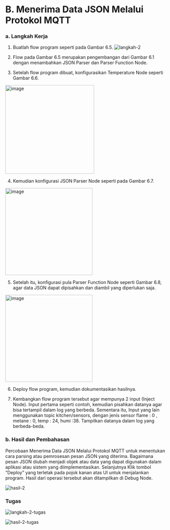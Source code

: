# B. Menerima Data JSON Melalui Protokol MQTT

### a. Langkah Kerja
  1. Buatlah flow program seperti pada Gambar 6.5.
      ![langkah-2](https://github.com/delimaayup/jobsheetEmbedded/assets/151798889/be037b6b-6edd-4c5f-b19a-c4162c5590b6)

  2. Flow pada Gambar 6.5 merupakan pengembangan dari Gambar 6.1 dengan
menambahkan JSON Parser dan Parser Function Node.
  3. Setelah flow program dibuat, konfigurasikan Temperature Node seperti
Gambar 6.6.
<img width="277" alt="image" src="https://github.com/delimaayup/jobsheetEmbedded/assets/151798889/d49d2464-04fe-4663-b851-f1d320c41ee9">

  4. Kemudian konfigurasi JSON Parser Node seperti pada Gambar 6.7.
<img width="272" alt="image" src="https://github.com/delimaayup/jobsheetEmbedded/assets/151798889/28260f7f-28f0-496d-8711-0884ad738bdf">

  5. Setelah itu, konfigurasi pula Parser Function Node seperti Gambar 6.8, agar data JSON dapat dipisahkan dan diambil yang diperlukan saja.
<img width="272" alt="image" src="https://github.com/delimaayup/jobsheetEmbedded/assets/151798889/2977bab6-2abd-4bed-98c0-2ae8dd7a2ecd">

  6. Deploy flow program, kemudian dokumentasikan hasilnya.

  7. Kembangkan flow program tersebut agar mempunya 2 input (Inject Node). Input pertama seperti contoh, kemudian pisahkan datanya agar bisa tertampil
dalam log yang berbeda. Sementara itu, Input yang lain menggunakan topic
kitchen/sensors, dengan jenis sensor flame : 0 , metane : 0, temp : 24, humi :38. Tampilkan datanya dalam log yang berbeda-beda.

### b. Hasil dan Pembahasan
Percobaan Menerima Data JSON Melalui Protokol MQTT untuk menentukan cara parsing atau pemrosesan pesan JSON yang diterima. Bagaimana pesan JSON diubah menjadi objek atau data yang dapat digunakan dalam aplikasi atau sistem yang diimplementasikan.
Selanjutnya Klik tombol “Deploy” yang terletak pada pojok kanan atas UI untuk menjalankan program. 
Hasil dari operasi tersebut akan ditampilkan di Debug Node.


![hasil-2](https://github.com/delimaayup/jobsheetEmbedded/assets/151798889/ce02f934-cfe2-4509-967c-7ebfc0868395)
### Tugas
![langkah-2-tugas](https://github.com/delimaayup/jobsheetEmbedded/assets/151798889/94e161f9-379a-4322-9bb5-56725231c7f0)

![hasil-2-tugas](https://github.com/delimaayup/jobsheetEmbedded/assets/151798889/a65ae6c2-8ce7-4cdd-9596-38945d252070)
